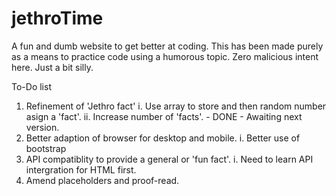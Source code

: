 # jethroTime
A fun and dumb website to get better at coding.
This has been made purely as a means to practice code using a humorous topic. Zero malicious intent here. Just a bit silly.

To-Do list

1. Refinement of 'Jethro fact'
  i. Use array to store and then random number asign a 'fact'.
  ii. Increase number of 'facts'. - DONE - Awaiting next version. 
2. Better adaption of browser for desktop and mobile.
  i. Better use of bootstrap
3. API compatiblity to provide a general or 'fun fact'.
  i. Need to learn API intergration for HTML first. 
4. Amend placeholders and proof-read.
